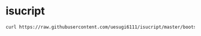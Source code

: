 # isucript

```sh
curl https://raw.githubusercontent.com/uesugi6111/isucript/master/bootstrap -O && chmod +x bootstrap && ./bootstrap
```
